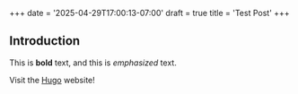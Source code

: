+++
date = '2025-04-29T17:00:13-07:00'
draft = true
title = 'Test Post'
+++
## Introduction

This is **bold** text, and this is *emphasized* text.

Visit the [Hugo](https://gohugo.io) website!